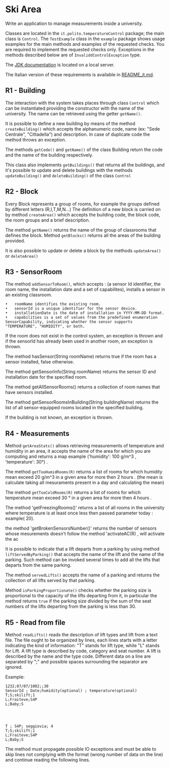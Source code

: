 Ski Area
========

Write an application to manage measurements inside a university.

Classes are located in the `it.polito.temperatureControl` package; the main class is `Control`. The `TestExample` class in the `example` package shows usage examples for the main methods and examples of the requested checks. You are required to implement the requested checks only. Exceptions in the methods described below are of `InvaliddControlException` type.

The [JDK documentation](https://oop.polito.it/api/) is located on a local server.

The Italian version of these requirements is available in [README_it.md](README_it.md).


R1 - Building
---------------

The interaction with the system takes places through class `Control` which can be  instantiated providing the constructor with the name of the university.
The name can be retrieved using the getter `getName()`.


It is possible to define a new building by means of the method `createBuilding()` which accepts the alphanumeric code, name (ex: "Sede Centrale", "Cittadella") and description.
In case of duplicate code the method throws an exception.

The methods `getCode()` and `getName()` of the class Building return the code and the name of the building respectively.

This class also implements `getBuildings()` that returns all the buildings, and it's possible to update and delete buildings with the methods `updateBuilding()` and `deleteBuilding()` of the class `Control`

R2 - Block
----------

Every Block represents a group of rooms, for example the groups defined by different letters (R,I,T,M,N...)
The definition of a new block is carried on by method `createArea()` which accepts the building code, the block code, the room groups and a brief description.

The method `getName()` returns the name of the group of classrooms that defines the block.
Method `getBlocks()` returns all the areas of the building provided.

It is also possible to update or delete a block by the methods `updateArea()` or `deleteArea()`


R3 - SensorRoom
--------------
The method `addSensorToRoom()`, which accepts : (a  sensor Id identifier, the room name, the installation date and a set of capabilites), installs a sensor in an existing classroom.

	•	roomName identifies the existing room.
	•	sensorId is a unique identifier for the sensor device.
	•	installationDate is the date of installation in YYYY-MM-DD format.
    •	capabilities is a set of values from the predefined enumeration SensorCapability, indicating whether the sensor supports "TEMPERATURE", "HUMIDITY", or both.


If the room does not exist in the control system, an exception is thrown and if the sensorId has already been used in another room, an exception is thrown.

The method hasSensor(String roomName) returns true if the room has a sensor installed, false otherwise.

The method getSensorInfo(String roomName) returns the sensor ID and installation date for the specified room.

The method getAllSensorRooms() returns a collection of room names that have sensors installed.

The method getSensorRoomsInBuilding(String buildingName) returns the list of all sensor-equipped rooms located in the specified building.

If the building is not known, an exception is thrown.


R4 - Measurements
------------

Method `getAreaStats()` allows retrieving measurements of temperature and humidity in an area, it accepts the name of the area for which you are computing and returns a map example ('humidity': 100 g/m^3 , 'temperature': 30°) .


The method `getTooHumidRooms(R)` returns a list of rooms for which humidity mean exceed 20 g/m^3 in a given area for more then 2 hours    . (the mean is calculate taking all mesuraments present in a day and calculating the mean)

The method `getTooColdRooms(R)` returns a list of rooms for which temperature mean exceed 30 ° in a given area for more then 4 hours  .

The method 'getFreezingRooms()' returns a list of all rooms in the university where temperature is at least once less then passed parameter today : example( 20).


the method 'getBrokenSensorsNumber()' returns the number of sensors whose mesurements doesn't follow
the method 'activateAC(R) , will activate the ac 


It is possible to indicate that a lift departs from a parking by using method `liftServedByParking()` that accepts the name of the lift and the name of the parking. Such method can be invoked several times to add all the lifts that departs from the same parking.

The method `servedLifts()` accepts the name of a parking and returns the collection of all lifts served by that parking.

Method `isParkingProportionate()` checks whether the parking size is proportional to the capacity of the lifts departing from
it, in particular the method returns `true` if the parking size divided by the sum of the seat numbers of the lifts departing from the parking is less than 30.


R5 - Read from file
--------------------

Method `readLifts()` reads the description of lift types and lift from a text file. 
The file ought to be organized by lines, each lines starts with a letter indicating the kind of information:
"T" stands for lift type, while "L" stands for Lift.
A lift type is described by code, category and seat number. A lift is described by the name and the type code.
Different data on a line are separated by ";" and possible spaces surrounding the separator are ignored.

Example:

```
1232;07/07/1002;;30
SensorId ; Date;humidity(optional) ; temperature(optional)
T;S;skilift;1
L;Fraiteve;S4P
L;Baby;S




T ; S4P; seggiovia; 4
T;S;skilift;1
L;Fraiteve;S4P
L;Baby;S
```

The method must propagate possible IO exceptions and must be able to skip lines not complying with the format (wrong number of data on the line) and continue reading the following lines.
